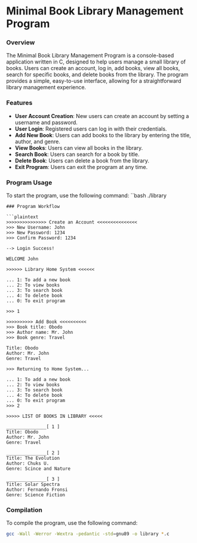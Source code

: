 Minimal Book Library Management Program
=======================================

### Overview
The Minimal Book Library Management Program is a console-based application written in C, designed to help users manage a small library of books. Users can create an account, log in, add books, view all books, search for specific books, and delete books from the library. The program provides a simple, easy-to-use interface, allowing for a straightforward library management experience.

### Features
- **User Account Creation**: New users can create an account by setting a username and password.
- **User Login**: Registered users can log in with their credentials.
- **Add New Book**: Users can add books to the library by entering the title, author, and genre.
- **View Books**: Users can view all books in the library.
- **Search Book**: Users can search for a book by title.
- **Delete Book**: Users can delete a book from the library.
- **Exit Program**: Users can exit the program at any time.

### Program Usage
To start the program, use the following command:
``bash
./library
```
### Program Workflow

```plaintext
>>>>>>>>>>>>>>> Create an Account <<<<<<<<<<<<<<<
>>> New Username: John
>>> New Password: 1234
>>> Confirm Password: 1234

--> Login Success!

WELCOME John

>>>>>> Library Home System <<<<<<

... 1: To add a new book
... 2: To view books
... 3: To search book
... 4: To delete book
... 0: To exit program

>>> 1

>>>>>>>>>> Add Book <<<<<<<<<<
>>> Book title: Obodo
>>> Author name: Mr. John
>>> Book genre: Travel

Title: Obodo
Author: Mr. John
Genre: Travel

>>> Returning to Home System...

... 1: To add a new book
... 2: To view books
... 3: To search book
... 4: To delete book
... 0: To exit program
>>> 2

>>>>> LIST OF BOOKS IN LIBRARY <<<<<

_______________[ 1 ]
Title: Obodo
Author: Mr. John
Genre: Travel

_______________[ 2 ]
Title: The Evolution
Author: Chuks U.
Genre: Scince and Nature

_______________[ 3 ]
Title: Solar Spectra
Author: Fernando Fronsi
Genre: Science Fiction

```

### Compilation
To compile the program, use the following command:
```bash
gcc -Wall -Werror -Wextra -pedantic -std=gnu89 -o library *.c
```